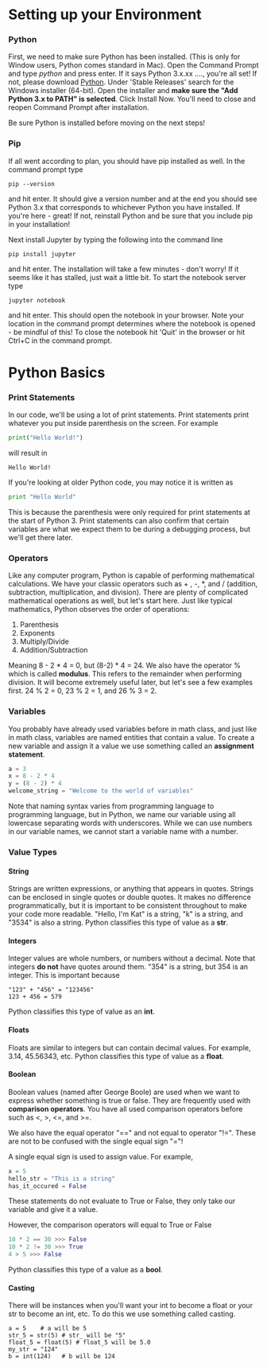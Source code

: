 # Setting up your Environment

### Python

First, we need to make sure Python has been installed. (This is only for Window users, Python comes standard in Mac). Open the Command Prompt and type *python* and press enter. If it says Python 3.x.xx ...., you're all set! If not, please download [Python](https://www.python.org/downloads/windows). Under 'Stable Releases' search for the Windows installer (64-bit). Open the installer and **make sure the "Add Python 3.x to PATH" is selected**. Click Install Now. You'll need to close and reopen Command Prompt after installation.

Be sure Python is installed before moving on the next steps!

### Pip

If all went according to plan, you should have pip installed as well. In the command prompt type

```
pip --version
```

and hit enter. It should give a version number and at the end you should see Python 3.x that corresponds to whichever Python you have installed. If you're here - great! If not, reinstall Python and be sure that you include pip in your installation!

Next install Jupyter by typing the following into the command line

```
pip install jupyter
```

and hit enter. The installation will take a few minutes - don't worry! If it seems like it has stalled, just wait a little bit. To start the notebook server type

```
jupyter notebook
```

and hit enter.  This should open the notebook in your browser. Note your location in the command prompt determines where the notebook is opened - be mindful of this! To close the notebook hit 'Quit' in the browser or hit Ctrl+C in the command prompt.

# Python Basics

### Print Statements

In our code, we'll be using a lot of print statements. Print statements print whatever you put inside parenthesis on the screen. For example

```python
print("Hello World!")
```

will result in

```
Hello World!
```

If you're looking at older Python code, you may notice it is written as 

```python
print "Hello World"
```

This is because the parenthesis were only required for print statements at the start of Python 3. Print statements can also confirm that certain variables are what we expect them to be during a debugging process, but we'll get there later. 

### Operators

Like any computer program, Python is capable of performing mathematical calculations. We have your classic operators such as + , -, *, and / (addition, subtraction, multiplication, and division). There are plenty of complicated mathematical operations as well, but let's start here. Just like typical mathematics, Python observes the order of operations:

1. Parenthesis
2. Exponents
3. Multiply/Divide
4. Addition/Subtraction

Meaning 8 - 2 * 4 = 0, but (8-2) * 4 = 24. We also have the operator % which is called **modulus**. This refers to the remainder when performing division. It will become extremely useful later, but let's see a few examples first. 24 % 2 = 0, 23 % 2 = 1, and 26 % 3 = 2.

### Variables

You probably have already used variables before in math class, and just like in math class, variables are named entities that contain a value. To create a new variable and assign it a value we use something called an **assignment statement**.

```python
a = 3
x = 8 - 2 * 4
y = (8 - 2) * 4
welcome_string = "Welcome to the world of variables"
```

Note that naming syntax varies from programming language to programming language, but in Python, we name our variable using all lowercase separating words with underscores. While we can use numbers in our variable names, we cannot start a variable name with a number.

### Value Types

#### String

Strings are written expressions, or anything that appears in quotes. Strings can be enclosed in single quotes or double quotes. It makes no difference programmatically, but it is important to be consistent throughout to make your code more readable. "Hello, I'm Kat" is a string, "k" is a string, and "3534" is also a string. Python classifies this type of value as a **str**.

#### Integers

Integer values are whole numbers, or numbers without a decimal. Note that integers **do not** have quotes around them. "354" is a string, but 354 is an integer. This is important because

```
"123" + "456" = "123456"
123 + 456 = 579
```

Python classifies this type of value as an **int**.

#### Floats

Floats are similar to integers but can contain decimal values. For example, 3.14, 45.56343, etc. Python classifies this type of value as a **float**.

#### Boolean

Boolean values (named after George Boole) are used when we want to express whether something is true or false. They are frequently used with **comparison operators**. You have all used comparison operators before such as <, >, <=, and >=. 

We also have the equal operator "==" and not equal to operator "!=". These are not to be confused with the single equal sign "="! 

A single equal sign is used to assign value. For example,

```python
x = 5
hello_str = "This is a string"
has_it_occured = False
```

These statements do not evaluate to True or False, they only take our variable and give it a value.

However, the comparison operators will equal to True or False

```python
10 * 2 == 30 >>> False
10 * 2 != 30 >>> True
4 > 5 >>> False
```

Python classifies this type of a value as a **bool**.

#### Casting

There will be instances when you'll want your int to become a float or your str to become an int, etc. To do this we use something called casting.

```
a = 5    # a will be 5
str_5 = str(5) # str_ will be "5"
float_5 = float(5) # float_5 will be 5.0
my_str = "124"
b = int(124)   # b will be 124
```

